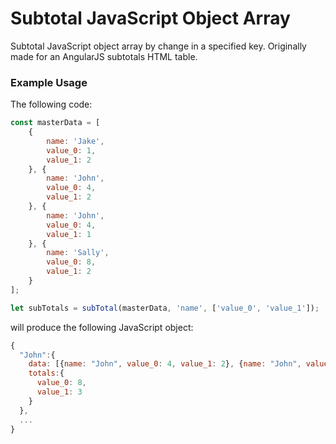 # Subtotal JavaScript Object Array
Subtotal JavaScript object array by change in a specified key. Originally made for an AngularJS subtotals HTML table.

### Example Usage

The following code:
```javascript
const masterData = [
    {
        name: 'Jake',
        value_0: 1,
        value_1: 2
    }, {
        name: 'John',
        value_0: 4,
        value_1: 2
    }, {
        name: 'John',
        value_0: 4,
        value_1: 1
    }, {
        name: 'Sally',
        value_0: 8,
        value_1: 2
    }
];

let subTotals = subTotal(masterData, 'name', ['value_0', 'value_1']);
```

will produce the following JavaScript object:
```javascript
{
  "John":{
    data: [{name: "John", value_0: 4, value_1: 2}, {name: "John", value_0: 4, value_1: 1}],
    totals:{
      value_0: 8,
      value_1: 3
    }
  },
  ...
}
```
